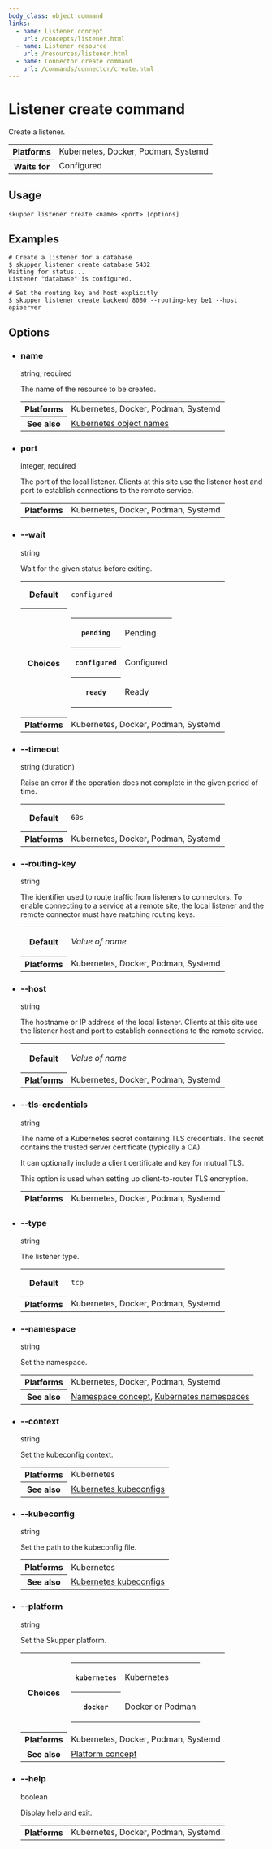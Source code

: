 ```yaml
---
body_class: object command
links:
  - name: Listener concept
    url: /concepts/listener.html
  - name: Listener resource
    url: /resources/listener.html
  - name: Connector create command
    url: /commands/connector/create.html
---
```


# Listener create command

<section>

Create a listener.

<table class="fields"><tr><th>Platforms</th><td>Kubernetes, Docker, Podman, Systemd</td><tr><th>Waits for</th><td>Configured</td></table>

</section>

<section>

## Usage

~~~ shell
skupper listener create <name> <port> [options]
~~~

</section>

<section>

## Examples

~~~ console
# Create a listener for a database
$ skupper listener create database 5432
Waiting for status...
Listener "database" is configured.

# Set the routing key and host explicitly
$ skupper listener create backend 8080 --routing-key be1 --host apiserver
~~~

</section>

<section>

## Options

- <div class="attribute"><h3 id="option-name">name</h3><div>string, required</div></div>

  The name of the resource to be created.

  <table class="fields"><tr><th>Platforms</th><td>Kubernetes, Docker, Podman, Systemd</td><tr><th>See also</th><td><a href="https://kubernetes.io/docs/concepts/overview/working-with-objects/names/">Kubernetes object names</a></td></table>

- <div class="attribute"><h3 id="option-port">port</h3><div>integer, required</div></div>

  The port of the local listener.  Clients at this site use
  the listener host and port to establish connections to
  the remote service.

  <table class="fields"><tr><th>Platforms</th><td>Kubernetes, Docker, Podman, Systemd</td></table>

- <div class="attribute"><h3 id="option-wait">--wait</h3><div>string</div></div>

  Wait for the given status before exiting.

  <table class="fields"><tr><th>Default</th><td><p><code>configured</code></p>
  </td><tr><th>Choices</th><td><table class="choices"><tr><th><code>pending</code></th><td><p>Pending</p>
  </td></tr><tr><th><code>configured</code></th><td><p>Configured</p>
  </td></tr><tr><th><code>ready</code></th><td><p>Ready</p>
  </td></tr></table></td><tr><th>Platforms</th><td>Kubernetes, Docker, Podman, Systemd</td></table>

- <div class="attribute"><h3 id="option-timeout">--timeout</h3><div>string (duration)</div></div>

  Raise an error if the operation does not complete in the given
  period of time.

  <table class="fields"><tr><th>Default</th><td><p><code>60s</code></p>
  </td><tr><th>Platforms</th><td>Kubernetes, Docker, Podman, Systemd</td></table>

- <div class="attribute"><h3 id="option-routing-key">--routing-key</h3><div>string</div></div>

  The identifier used to route traffic from listeners to
  connectors.  To enable connecting to a service at a
  remote site, the local listener and the remote connector
  must have matching routing keys.

  <table class="fields"><tr><th>Default</th><td><p><em>Value of name</em></p>
  </td><tr><th>Platforms</th><td>Kubernetes, Docker, Podman, Systemd</td></table>

- <div class="attribute"><h3 id="option-host">--host</h3><div>string</div></div>

  The hostname or IP address of the local listener.  Clients
  at this site use the listener host and port to
  establish connections to the remote service.

  <table class="fields"><tr><th>Default</th><td><p><em>Value of name</em></p>
  </td><tr><th>Platforms</th><td>Kubernetes, Docker, Podman, Systemd</td></table>

- <div class="attribute"><h3 id="option-tls-credentials">--tls-credentials</h3><div>string</div></div>

  The name of a Kubernetes secret containing TLS
  credentials.  The secret contains the trusted server
  certificate (typically a CA).
  
  It can optionally include a client certificate and key for
  mutual TLS.
  
  This option is used when setting up client-to-router TLS
  encryption.

  <table class="fields"><tr><th>Platforms</th><td>Kubernetes, Docker, Podman, Systemd</td></table>

- <div class="attribute"><h3 id="option-type">--type</h3><div>string</div></div>

  The listener type.

  <table class="fields"><tr><th>Default</th><td><p><code>tcp</code></p>
  </td><tr><th>Platforms</th><td>Kubernetes, Docker, Podman, Systemd</td></table>

- <div class="attribute"><h3 id="option-namespace">--namespace</h3><div>string</div></div>

  Set the namespace.

  <table class="fields"><tr><th>Platforms</th><td>Kubernetes, Docker, Podman, Systemd</td><tr><th>See also</th><td><a href="/concepts/namespace.html">Namespace concept</a>, <a href="https://kubernetes.io/docs/concepts/overview/working-with-objects/namespaces/">Kubernetes namespaces</a></td></table>

- <div class="attribute"><h3 id="option-context">--context</h3><div>string</div></div>

  Set the kubeconfig context.

  <table class="fields"><tr><th>Platforms</th><td>Kubernetes</td><tr><th>See also</th><td><a href="https://kubernetes.io/docs/concepts/configuration/organize-cluster-access-kubeconfig/">Kubernetes kubeconfigs</a></td></table>

- <div class="attribute"><h3 id="option-kubeconfig">--kubeconfig</h3><div>string</div></div>

  Set the path to the kubeconfig file.

  <table class="fields"><tr><th>Platforms</th><td>Kubernetes</td><tr><th>See also</th><td><a href="https://kubernetes.io/docs/concepts/configuration/organize-cluster-access-kubeconfig/">Kubernetes kubeconfigs</a></td></table>

- <div class="attribute"><h3 id="option-platform">--platform</h3><div>string</div></div>

  Set the Skupper platform.

  <table class="fields"><tr><th>Choices</th><td><table class="choices"><tr><th><code>kubernetes</code></th><td><p>Kubernetes</p>
  </td></tr><tr><th><code>docker</code></th><td><p>Docker or Podman</p>
  </td></tr></table></td><tr><th>Platforms</th><td>Kubernetes, Docker, Podman, Systemd</td><tr><th>See also</th><td><a href="/concepts/platform.html">Platform concept</a></td></table>

- <div class="attribute"><h3 id="option-help">--help</h3><div>boolean</div></div>

  Display help and exit.

  <table class="fields"><tr><th>Platforms</th><td>Kubernetes, Docker, Podman, Systemd</td></table>

</section>
